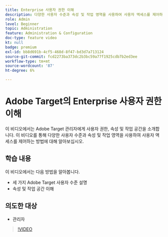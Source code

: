 ```yaml
---
title: Enterprise 사용자 권한 이해
description: 다양한 사용자 수준과 속성 및 작업 영역을 사용하여 사용자 액세스를 제어하는 방법에 대해 알아봅니다.
role: Admin
level: Beginner
topic: Administration
feature: Administration & Configuration
doc-type: feature video
kt: null
badge: premium
exl-id: bb8d691b-4cf5-468d-8f47-bd3d7a713124
source-git-commit: fcd2273ba373dc2b3bc59a77f1925cdb7b2ed3ee
workflow-type: tm+mt
source-wordcount: '87'
ht-degree: 6%

---
```


# Adobe Target의 Enterprise 사용자 권한 이해

이 비디오에서는 Adobe Target 관리자에게 사용자 권한, 속성 및 작업 공간을 소개합니다. 이 비디오를 통해 다양한 사용자 수준과 속성 및 작업 영역을 사용하여 사용자 액세스를 제어하는 방법에 대해 알아보십시오.

## 학습 내용

이 비디오에서는 다음 방법을 알아봅니다.

* 세 가지 Adobe Target 사용자 수준 설명
* 속성 및 작업 공간 이해

## 의도한 대상

* 관리자

>[!VIDEO](https://video.tv.adobe.com/v/3421740/?quality=12&captions=kor)
